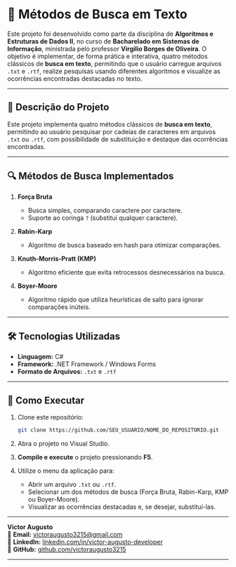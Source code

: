 # 📝 Métodos de Busca em Texto

Este projeto foi desenvolvido como parte da disciplina de **Algoritmos e Estruturas de Dados II**, no curso de **Bacharelado em Sistemas de Informação**, 
ministrada pelo professor **Virgilio Borges de Oliveira**. O objetivo é implementar, de forma prática e interativa, quatro métodos clássicos de **busca em texto**,
permitindo que o usuário carregue arquivos `.txt` e `.rtf`, realize pesquisas usando diferentes algoritmos e visualize as ocorrências encontradas destacadas no texto.

---

## 📌 Descrição do Projeto

Este projeto implementa quatro métodos clássicos de **busca em texto**, permitindo ao usuário pesquisar por cadeias de caracteres em arquivos `.txt` ou `.rtf`, com possibilidade de substituição e destaque das ocorrências encontradas.

---

## 🔍 Métodos de Busca Implementados

1. **Força Bruta**  
   - Busca simples, comparando caractere por caractere.  
   - Suporte ao coringa `?` (substitui qualquer caractere).  

2. **Rabin-Karp**  
   - Algoritmo de busca baseado em hash para otimizar comparações.  

3. **Knuth-Morris-Pratt (KMP)**  
   - Algoritmo eficiente que evita retrocessos desnecessários na busca.  

4. **Boyer-Moore**  
   - Algoritmo rápido que utiliza heurísticas de salto para ignorar comparações inúteis.  

---

## 🛠️ Tecnologias Utilizadas

- **Linguagem:** C#
- **Framework:** .NET Framework / Windows Forms
- **Formato de Arquivos:** `.txt` e `.rtf`

---

## 🚀 Como Executar

1. Clone este repositório:
   ```bash
   git clone https://github.com/SEU_USUARIO/NOME_DO_REPOSITORIO.git 

2. Abra o projeto no Visual Studio.

3. **Compile e execute** o projeto pressionando **F5**.

4. Utilize o menu da aplicação para:
   - Abrir um arquivo `.txt` ou `.rtf`.
   - Selecionar um dos métodos de busca (Força Bruta, Rabin-Karp, KMP ou Boyer-Moore).
   - Visualizar as ocorrências destacadas e, se desejar, substituí-las.

---

**Victor Augusto**  
📧 **Email:** [victoraugusto3215@gmail.com](mailto:victoraugusto3215@gmail.com)  
💼 **LinkedIn:** [linkedin.com/in/victor-augusto-developer](https://www.linkedin.com/in/victor-augusto-developer/)  
🐙 **GitHub:** [github.com/victoraugusto3215](https://github.com/victoraugusto3215)

---
